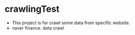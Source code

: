# crawlingTest

- This project is for crawl some data from specific website.
- naver finance. data crawl